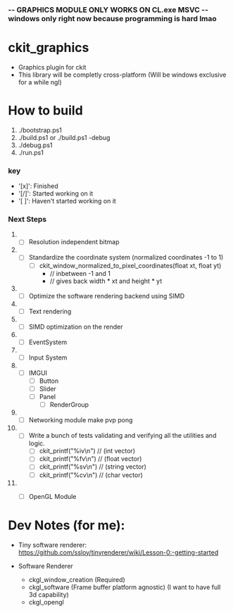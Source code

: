 ### -- GRAPHICS MODULE ONLY WORKS ON CL.exe MSVC -- windows only right now because programming is hard lmao

# ckit_graphics
- Graphics plugin for ckit
- This library will be completly cross-platform (Will be windows exclusive for a while ngl)

# How to build
1. ./bootstrap.ps1
2. ./build.ps1 or ./build.ps1 -debug
3. ./debug.ps1
4. ./run.ps1

### key
- '[x]': Finished
- '[/]': Started working on it
- '[ ]': Haven't started working on it


### Next Steps
1. - [ ] Resolution independent bitmap
2. - [ ] Standardize the coordinate system (normalized coordinates -1 to 1)
		- [ ] ckit_window_normalized_to_pixel_coordinates(float xt, float yt) 
			- // inbetween -1 and 1 
			- // gives back width * xt and height * yt

3. - [ ] Optimize the software rendering backend using SIMD
4. - [ ] Text rendering

5. - [ ] SIMD optimization on the render

6. - [ ] EventSystem
7. - [ ] Input System
8. - [ ] IMGUI
		- [ ] Button
		- [ ] Slider
		- [ ] Panel
			- [ ] RenderGroup 

9. - [ ] Networking module make pvp pong
10. - [ ] Write a bunch of tests validating and verifying all the utilities and logic.
		- [ ] ckit_printf("%iv\n") // (int vector)
		- [ ] ckit_printf("%fv\n") // (float vector)
		- [ ] ckit_printf("%sv\n") // (string vector)
		- [ ] ckit_printf("%cv\n") // (char vector)
		
11. - [ ] OpenGL Module


# Dev Notes (for me):
- Tiny software renderer: https://github.com/ssloy/tinyrenderer/wiki/Lesson-0:-getting-started

- Software Renderer
	- ckgl_window_creation (Required)
	- ckgl_software (Frame buffer platform agnostic) (I want to have full 3d capability)
	- ckgl_opengl